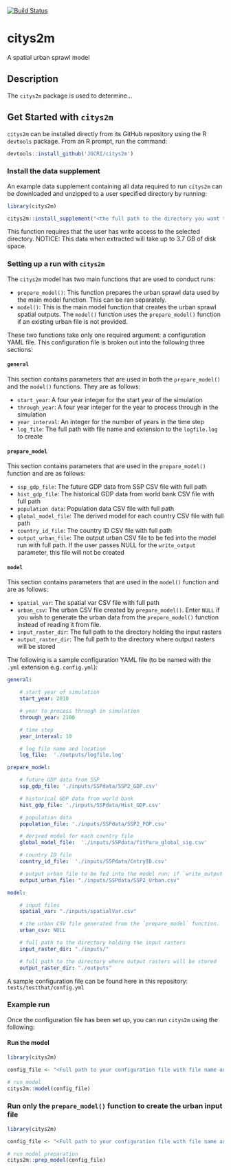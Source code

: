 [![Build Status](https://travis-ci.org/JGCRI/citys2m.svg?branch=master)](https://travis-ci.org/JGCRI/citys2m)

# citys2m
A spatial urban sprawl model

## Description
The `citys2m` package is used to determine...

## Get Started with `citys2m`
`citys2m` can be installed directly from its GitHub repository using the R `devtools` package. From an R prompt, run the command:

```r
devtools::install_github('JGCRI/citys2m')
```

### Install the data supplement
An example data supplement containing all data required to run `citys2m` can be downloaded and unzipped to a user specified directory by running:

```r
library(citys2m)

citys2m::install_supplement("<the full path to the directory you want to extract the data to>")
```

This function requires that the user has write access to the selected directory.  NOTICE:  This data when extracted will take up to 3.7 GB of disk space.

### Setting up a run with `citys2m`
The `citys2m` model has two main functions that are used to conduct runs:
- `prepare_model()`:  This function prepares the urban sprawl data used by the main model function.  This can be ran separately.
- `model()`:  This is the main model function that creates the urban sprawl spatial outputs.  The `model()` function uses the `prepare_model()` function if an existing urban file is not provided.

These two functions take only one required argument:  a configuration YAML file.  This configuration file is broken out into the following three sections:

#### `general`
This section contains parameters that are used in both the `prepare_model()` and the `model()` functions.  They are as follows:
- `start_year`:  A four year integer for the start year of the simulation
- `through_year`:  A four year integer for the year to process through in the simulation
- `year_interval`:  An integer for the number of years in the time step
- `log_file`:  The full path with file name and extension to the `logfile.log` to create

#### `prepare_model`
This section contains parameters that are used in the `prepare_model()` function and are as follows:
- `ssp_gdp_file`: The future GDP data from SSP CSV file with full path
- `hist_gdp_file`: The historical GDP data from world bank CSV file with full path
- `population data`: Population data CSV file with full path
- `global_model_file`:  The derived model for each country CSV file with full path
- `country_id_file`:  The country ID CSV file with full path
- `output_urban_file`: The output urban CSV file to be fed into the model run with full path.  If the user passes NULL for the `write_output` parameter, this file will not be created

#### `model`
This section contains parameters that are used in the `model()` function and are as follows:
- `spatial_var`: The spatial var CSV file with full path
- `urban_csv`: The urban CSV file created by `prepare_model()`.  Enter `NULL` if you wish to generate the urban data from the `prepare_model()` function instead of reading it from file.
- `input_raster_dir`: The full path to the directory holding the input rasters
- `output_raster_dir`:  The full path to the directory where output rasters will be stored

The following is a sample configuration YAML file (to be named with the `.yml` extension e.g. `config.yml`):
```yaml
general:

    # start year of simulation
    start_year: 2010

    # year to process through in simulation
    through_year: 2100

    # time step
    year_interval: 10

    # log file name and location
    log_file:  './outputs/logfile.log'

prepare_model:

    # future GDP data from SSP
    ssp_gdp_file: './inputs/SSPdata/SSP2_GDP.csv'

    # historical GDP data from world bank
    hist_gdp_file: './inputs/SSPdata/Hist_GDP.csv'

    # population data
    population_file: './inputs/SSPdata/SSP2_POP.csv'

    # derived model for each country file
    global_model_file:  './inputs/SSPdata/fitPara_global_sig.csv'

    # country ID file
    country_id_file:  './inputs/SSPdata/CntryID.csv'

    # output urban file to be fed into the model run; if `write_output` is set to NULL in code, this file will not be created
    output_urban_file: "./inputs/SSPdata/SSP2_Urban.csv"

model:

    # input files
    spatial_var: "./inputs/spatialVar.csv"

    # the urban CSV file generated from the `prepare_model` function.  NULL if generating in code.
    urban_csv: NULL

    # full path to the directory holding the input rasters
    input_raster_dir: "./inputs/"

    # full path to the directory where output rasters will be stored
    output_raster_dir: "./outputs"
```

A sample configuration file can be found here in this repository: `tests/testthat/config.yml`

### Example run
Once the configuration file has been set up, you can run `citys2m` using the following:

#### Run the model
```r
library(citys2m)

config_file <- "<Full path to your configuration file with file name and extension>"

# run model
citys2m::model(config_file)
```

### Run only the `prepare_model()` function to create the urban input file
```r
library(citys2m)

config_file <- "<Full path to your configuration file with file name and extension>"

# run model preparation
citys2m::prep_model(config_file)
```
